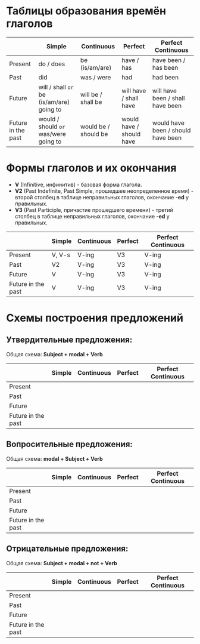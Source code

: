 # Таблицы образования времён глаголов

|                    | Simple                                    | Continuous           | Perfect                  | Perfect Continuous                 |
| ------------------ | ----------------------------------------- | -------------------- | ------------------------ | ---------------------------------- |
| Present            | do / does                                 | be (is/am/are)       | have / has               | have been / has been               |
| Past               | did                                       | was / were           | had                      | had been                           |
| Future             | will / shall `or` be (is/am/are) going to | will be / shall be   | will have / shall have   | will have been / shall have been   |
| Future in the past | would / should `or` was/were going to     | would be / should be | would have / should have | would have been / should have been |



# Формы глаголов и их окончания

- **V** (Infinitive, инфинитив) - базовая форма глагола.
- **V2** (Past Indefinite, Past Simple, прошедшее неопределенное время) - второй столбец в таблице неправильных глаголов, окончание **-ed** у правильных.
- **V3** (Past Participle, причастие прошедшего времени) - третий столбец в таблице неправильных глаголов, окончание **-ed** у правильных.


|                    | Simple | Continuous | Perfect | Perfect Continuous |
| ------------------ | ------ | ---------- | ------- | ------------------ |
| Present            | V, V-s | V-ing      | V3      | V-ing              |
| Past               | V2     | V-ing      | V3      | V-ing              |
| Future             | V      | V-ing      | V3      | V-ing              |
| Future in the past | V      | V-ing      | V3      | V-ing              |


# Схемы построения предложений

## Утвердительные предложения:

Общая схема: **Subject + modal + Verb**

|                    | Simple | Continuous | Perfect | Perfect Continuous |
| ------------------ | ------ | ---------- | ------- | ------------------ |
| Present            |        |            |         |                    |
| Past               |        |            |         |                    |
| Future             |        |            |         |                    |
| Future in the past |        |            |         |                    |


## Вопросительные предложения:
Общая схема: **modal + Subject + Verb**

|                    | Simple | Continuous | Perfect | Perfect Continuous |
| ------------------ | ------ | ---------- | ------- | ------------------ |
| Present            |        |            |         |                    |
| Past               |        |            |         |                    |
| Future             |        |            |         |                    |
| Future in the past |        |            |         |                    |


## Отрицательные предложения:

Общая схема: **Subject + modal + not + Verb**

|                    | Simple | Continuous | Perfect | Perfect Continuous |
| ------------------ | ------ | ---------- | ------- | ------------------ |
| Present            |        |            |         |                    |
| Past               |        |            |         |                    |
| Future             |        |            |         |                    |
| Future in the past |        |            |         |                    |
